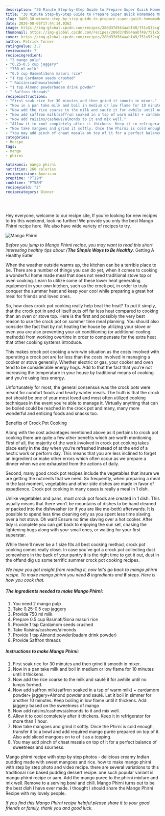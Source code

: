 ```yaml
---
description: "30 Minute Step-by-Step Guide to Prepare Super Quick Homemade Mango Phirni"
title: "30 Minute Step-by-Step Guide to Prepare Super Quick Homemade Mango Phirni"
slug: 3409-30-minute-step-by-step-guide-to-prepare-super-quick-homemade-mango-phirni
date: 2020-08-05T17:44:14.036Z
image: https://img-global.cpcdn.com/recipes/280d37d564aabf49/751x532cq70/mango-phirni-recipe-main-photo.jpg
thumbnail: https://img-global.cpcdn.com/recipes/280d37d564aabf49/751x532cq70/mango-phirni-recipe-main-photo.jpg
cover: https://img-global.cpcdn.com/recipes/280d37d564aabf49/751x532cq70/mango-phirni-recipe-main-photo.jpg
author: Patrick Turner
ratingvalue: 3.7
reviewcount: 7
recipeingredient:
- "2 mango pulp"
- "0.25-0.5 cup jaggery"
- "750 ml milk"
- "0.5 cup BasmatiSona masuri rice"
- "1 tsp Cardamom seeds crushed"
- " Raisinscashewsalmonds"
- "1 tsp Almond powderbadam drink powder"
- " Saffron threads"
recipeinstructions:
- "First soak rice for 30 minutes and then grind it smooth in mixer."
- "Now in a pan take milk and boil in medium or low flame for 10 minutes until it thickens."
- "Now add the rice coarse to the milk and sauté it for awhile until no lumps formed."
- "Now add saffron milk(saffron soaked in a tsp of warm milk) + cardamom powder+ jaggery+Almond powder and sauté. Let it boil in simmer for another 10 minutes. Keep boiling in low flame until it thickens. Add jaggery based on the sweetness of mango"
- "Now add raisins/cashews/almonds to it and mix well."
- "Allow it to cool completely after it thickens. Keep it in refrigerator for more than 1 hour."
- "Now take mangoes and grind it softly. Once the Phirni is cold enough, transfer it to a bowl and add required mango purée prepared on top of it. Also add sliced mangoes on to of it as a topping."
- "You may add pinch of chaat masala on top of it for a perfect balance of sweetness and sourness."
categories:
- Recipe
tags:
- mango
- phirni

katakunci: mango phirni 
nutrition: 260 calories
recipecuisine: American
preptime: "PT12M"
cooktime: "PT58M"
recipeyield: "2"
recipecategory: Dinner

---
```

<br>
Hey everyone, welcome to our recipe site, If you're looking for new recipes to try this weekend, look no further! We provide you only the best Mango Phirni recipe here. We also have wide variety of recipes to try.
<br>


![Mango Phirni](https://img-global.cpcdn.com/recipes/280d37d564aabf49/751x532cq70/mango-phirni-recipe-main-photo.jpg)

<i>Before you jump to Mango Phirni recipe, you may want to read this short interesting healthy tips about {<strong>The Simple Ways to Be Healthy</strong>.</i>
Getting A Healthy Eater


When the weather outside warms up, the kitchen can be a terrible place to be. There are a number of things you can do yet, when it comes to cooking a wonderful home made meal that does not need traditional stove top or oven cooking. Learn to utilize some of these lower heat generating equipment in your own kitchen, such as the crock pot, in order to truly conquer the summer heat and keep your cool while preparing a great hot meal for friends and loved ones.

So, how does crock pot cooking really help beat the heat? To put it simply, that the crock pot in and of itself puts off far less heat compared to cooking than an oven or stove top. Here is the first and possibly the very best reason to use the crock pot on summer time meal planning. You should also consider the fact that by not heating the house by utilizing your stove or oven you are also preventing your air conditioning (or additional cooling methods) from working overtime in order to compensate for the extra heat that other cooking systems introduce.

This makes crock pot cooking a win-win situation as the costs involved with operating a crock pot are far less than the costs involved in managing a cooker or stove generally. Whether electric or gas, your cooker and oven tend to be considerable energy hogs. Add to that the fact that you're not increasing the temperature in your house by traditional means of cooking and you're using less energy.

Unfortunately for most, the general consensus was the crock pots were meant for comfort foods and hearty winter meals.  The truth is that the crock pot should be one of your most loved and most often utilized cooking techniques in the event you're able to manage it.  Virtually anything that can be boiled could be reached in the crock pot and many, many more wonderful and enticing foods and snacks too.

Benefits of Crock Pot Cooking

Along with the cost advantages mentioned above as it pertains to crock pot cooking there are quite a few other benefits which are worth mentioning. First of all, the majority of the work involved in crock pot cooking takes place early in the day when you're refreshed instead of at the end of a hectic work or perform day. This means that you are less inclined to forget an ingredient or make other errors which often occur as we prepare a dinner when we are exhausted from the actions of daily.

Second, many good crock pot recipes include the vegetables that insure we are getting the nutrients that we need. So frequently, when preparing a meal in the last moment, vegetables and other side dishes are made in favor of expedience. Crock pot cooking in many cases is really a meal in 1 dish.

 Unlike vegetables and pans, most crock pot foods are created in 1 dish. This usually means that there won't be mountains of dishes to be hand cleaned or packed into the dishwasher (or if you are like me-both) afterwards. It is possible to spend less time cleaning only as you spent less time slaving over a hot stove. Oh wait! Ensure no time slaving over a hot cooker. After tidy is complete you can get back to enjoying the sun set, chasing the lightening bugs along with your small ones, or waiting for your first superstar.

While there'll never be a 1 size fits all best cooking method, crock pot cooking comes really close. In case you've got a crock pot collecting dust somewhere in the back of your pantry it is the right time to get it out, dust in the offand dig up some terrific summer crock pot cooking recipes.


<i>We hope you got insight from reading it, now let's go back to mango phirni recipe. To make mango phirni you need <strong>8</strong> ingredients and <strong>8</strong> steps. Here is how you cook that.
</i>

##### The ingredients needed to make Mango Phirni:

1. You need 2 mango pulp
1. Take 0.25-0.5 cup jaggery
1. Provide 750 ml milk
1. Prepare 0.5 cup Basmati/Sona masuri rice
1. Provide 1 tsp Cardamom seeds crushed
1. Take  Raisins/cashews/almonds
1. Provide 1 tsp Almond powder(badam drink powder)
1. Provide  Saffron threads


##### Instructions to make Mango Phirni:

1. First soak rice for 30 minutes and then grind it smooth in mixer.
1. Now in a pan take milk and boil in medium or low flame for 10 minutes until it thickens.
1. Now add the rice coarse to the milk and sauté it for awhile until no lumps formed.
1. Now add saffron milk(saffron soaked in a tsp of warm milk) + cardamom powder+ jaggery+Almond powder and sauté. Let it boil in simmer for another 10 minutes. Keep boiling in low flame until it thickens. Add jaggery based on the sweetness of mango
1. Now add raisins/cashews/almonds to it and mix well.
1. Allow it to cool completely after it thickens. Keep it in refrigerator for more than 1 hour.
1. Now take mangoes and grind it softly. Once the Phirni is cold enough, transfer it to a bowl and add required mango purée prepared on top of it. Also add sliced mangoes on to of it as a topping.
1. You may add pinch of chaat masala on top of it for a perfect balance of sweetness and sourness.


Mango phirni recipe with step by step photos - delicious creamy Indian pudding made with sweet mangoes and rice. how to make mango phirni with step by step photo and video recipe. there are several variations to this traditional rice based pudding dessert recipe. one such popular variant is mango phirni recipe or aam. Add the mango puree to the phirni mixture and mix well. Remove to a serving bowl and chill. Mango Phirni turns out to be the best dish I have ever made. I thought I should share the Mango Phirni Recipe with my lovely people. 

<i>If you find this Mango Phirni recipe helpful please share it to your good friends or family, thank you and good luck.</i>
